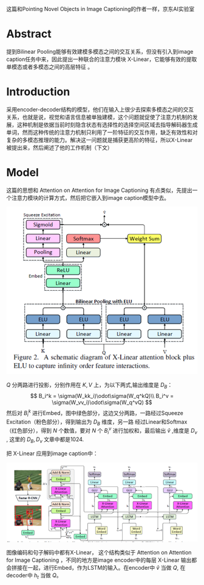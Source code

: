 这篇和Pointing Novel Objects in Image Captioning的作者一样，京东AI实验室

# Abstract

提到Bilinear Pooling能够有效建模多模态之间的交互关系，但没有引入到image  caption任务中来，因此提出一种联合的注意力模块 X-Linear，它能够有效的提取单模态或者多模态之间的高层特征	。

# Introduction

采用encoder-decoder结构的模型，他们在输入上很少去探索多模态之间的交互关系，也就是说，视觉和语言信息被单独建模，这个问题就促使了注意力机制的发展，这种机制是依据当前时刻隐含状态有选择性的选择空间区域去指导解码器生成单词，然而这种传统的注意力机制只利用了一阶特征的交互作用，缺乏有效性和对复杂的多模态推理的能力。解决这一问题就是捕获更高阶的特征，所以X-Linear被提出来，然后阐述了他的工作机制（下文）	

# Model

这篇的思想和 Attention on Attention for Image Captioning 有点类似，先提出一个注意力模块的计算方式，然后把它嵌入到image caption模型中去。

![](misc/Screenpresso/2020-04-14_21h44_28.png)

$Q$ 分两路进行投影，分别作用在 $K, V$ 上，为以下两式,输出维度是 $D_B$：
$$
B_i^k = \sigma(W_kk_i)\odot\sigma(W_q^kQ)\\
B_i^v = \sigma(W_vv_i)\odot\sigma(W_q^vQ)
$$
然后对 $B_i^k$ 进行Embed，图中绿色部分，这边又分两路，一路经过Squeeze Excitation（粉色部分），得到输出为 $D_B$ 维度，另一路 经过Linear和Softmax（红色部分），得到 $N$ 个数值，要对 $N$ 个 $B_i^v$ 进行加权和，最后输出 $\hat{v}$ ,维度是 $D_v$ , 这里的 $D_B, D_v$ 文章中都是1024.  

把 X-Linear 应用到image caption中：

![](misc/Screenpresso/2020-04-14_22h09_48.png)

图像编码和句子解码中都有X-Linear， 这个结构类似于 Attention on Attention for Image Captioning ，不同的地方是image encoder中的每层 X-Linear 输出都会拼接在一起，进行Embed，作为LSTM的输入。在encoder中  $\hat{v}$ 当做 $Q$,  在decoder中 $h_t$ 当做 $Q$。	 
